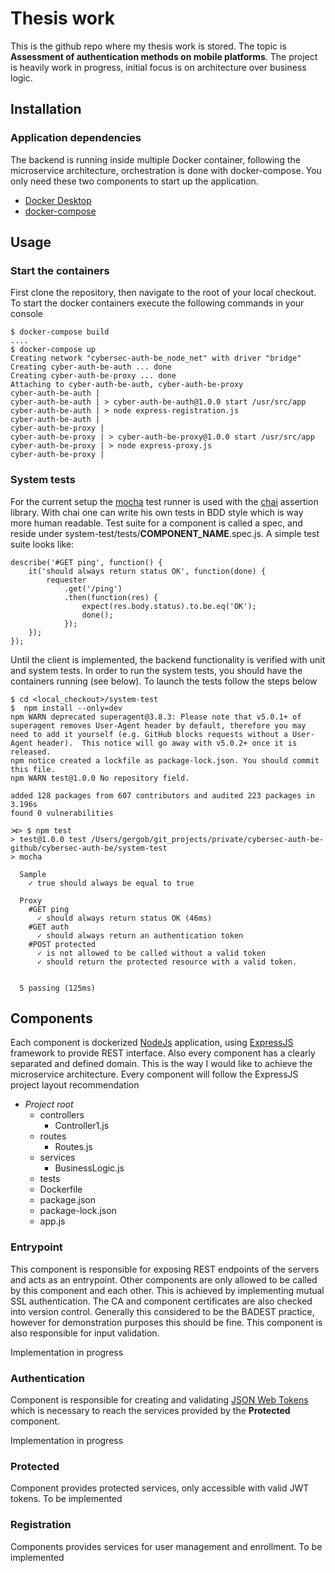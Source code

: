 # Thesis work
This is the github repo where my thesis work is stored. The topic is **Assessment of authentication methods on mobile platforms**.
The project is heavily work in progress, initial focus is on architecture over business logic.

## Installation
### Application dependencies
The backend is running inside multiple Docker container, following the microservice architecture, orchestration is done with docker-compose. You only need these two components to start up the application.
- [Docker Desktop](https://docs.docker.com/docker-for-mac/install/)
- [docker-compose](https://docs.docker.com/compose/install/)

## Usage
### Start the containers
First clone the repository, then navigate to the root of your local checkout.
To start the docker containers execute the following commands in your console

	$ docker-compose build
	....
	$ docker-compose up
	Creating network "cybersec-auth-be_node_net" with driver "bridge"
	Creating cyber-auth-be-auth ... done
	Creating cyber-auth-be-proxy ... done
	Attaching to cyber-auth-be-auth, cyber-auth-be-proxy
	cyber-auth-be-auth |
	cyber-auth-be-auth | > cyber-auth-be-auth@1.0.0 start /usr/src/app
	cyber-auth-be-auth | > node express-registration.js
	cyber-auth-be-auth |
	cyber-auth-be-proxy |
	cyber-auth-be-proxy | > cyber-auth-be-proxy@1.0.0 start /usr/src/app
	cyber-auth-be-proxy | > node express-proxy.js
	cyber-auth-be-proxy |


### System tests
For the current setup the [mocha](https://mochajs.org) test runner is used with the [chai](https://www.chaijs.com) assertion library.
With chai one can write his own tests in BDD style which is way more human readable.
Test suite for a component is called a spec, and reside under system-test/tests/__COMPONENT_NAME__.spec.js. A simple test suite looks like:

	describe('#GET ping', function() {
		it('should always return status OK', function(done) {
			requester
				.get('/ping')
				.then(function(res) {
					expect(res.body.status).to.be.eq('OK');
					done();
				});
		});
	});

Until the client is implemented, the backend functionality is verified with unit and system tests. In order to run the system tests, you should have the containers running (see below).
To launch the tests follow the steps below


	$ cd <local_checkout>/system-test
	$  npm install --only=dev
	npm WARN deprecated superagent@3.8.3: Please note that v5.0.1+ of superagent removes User-Agent header by default, therefore you may need to add it yourself (e.g. GitHub blocks requests without a User-Agent header).  This notice will go away with v5.0.2+ once it is released.
	npm notice created a lockfile as package-lock.json. You should commit this file.
	npm WARN test@1.0.0 No repository field.

	added 128 packages from 607 contributors and audited 223 packages in 3.196s
	found 0 vulnerabilities

	⋊> $ npm test
	> test@1.0.0 test /Users/gergob/git_projects/private/cybersec-auth-be-github/cybersec-auth-be/system-test
	> mocha

	  Sample
	    ✓ true should always be equal to true

	  Proxy
	    #GET ping
	      ✓ should always return status OK (46ms)
	    #GET auth
	      ✓ should always return an authentication token
	    #POST protected
	      ✓ is not allowed to be called without a valid token
	      ✓ should return the protected resource with a valid token.


	  5 passing (125ms)

## Components

Each component is dockerized [NodeJs](https://nodejs.org/en/) application, using [ExpressJS](https://expressjs.com) framework to provide REST interface. Also every component has a clearly separated and defined domain. This is the way I would like to achieve the microservice architecture.
Every component will follow the ExpressJS project layout recommendation
- _Project root_
	- controllers
		- Controller1.js
	- routes
		- Routes.js
	- services
		- BusinessLogic.js
	- tests
	- Dockerfile
	- package.json
	- package-lock.json
	- app.js


### Entrypoint
This component is responsible for exposing REST endpoints of the servers and acts as an entrypoint. Other components are only allowed to be called by this component and each other.
This is achieved by implementing mutual SSL authentication. The CA and component certificates are also checked into version control. Generally this considered to be the BADEST practice, however
for demonstration purposes this should be fine. This component is also responsible for input validation.

Implementation in progress

### Authentication
Component is responsible for creating and validating [JSON Web Tokens](https://jwt.io) which is necessary to reach the services provided by the **Protected** component.

Implementation in progress

### Protected
Component provides protected services, only accessible with valid JWT tokens.
To be implemented

### Registration
Components provides services for user management and enrollment.
To be implemented
